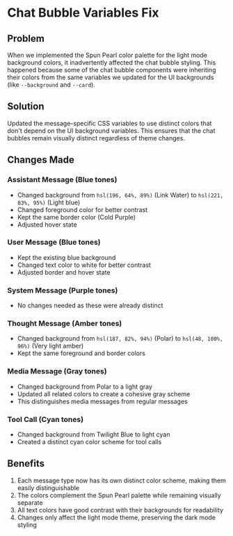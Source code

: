 # Chat Bubble Variables Fix

## Problem
When we implemented the Spun Pearl color palette for the light mode background colors, it inadvertently affected the chat bubble styling. This happened because some of the chat bubble components were inheriting their colors from the same variables we updated for the UI backgrounds (like `--background` and `--card`).

## Solution
Updated the message-specific CSS variables to use distinct colors that don't depend on the UI background variables. This ensures that the chat bubbles remain visually distinct regardless of theme changes.

## Changes Made

### Assistant Message (Blue tones)
- Changed background from `hsl(196, 64%, 89%)` (Link Water) to `hsl(221, 83%, 95%)` (Light blue)
- Changed foreground color for better contrast
- Kept the same border color (Cold Purple)
- Adjusted hover state

### User Message (Blue tones)
- Kept the existing blue background
- Changed text color to white for better contrast
- Adjusted border and hover state

### System Message (Purple tones)
- No changes needed as these were already distinct

### Thought Message (Amber tones)
- Changed background from `hsl(187, 82%, 94%)` (Polar) to `hsl(48, 100%, 96%)` (Very light amber)
- Kept the same foreground and border colors

### Media Message (Gray tones)
- Changed background from Polar to a light gray
- Updated all related colors to create a cohesive gray scheme
- This distinguishes media messages from regular messages

### Tool Call (Cyan tones)
- Changed background from Twilight Blue to light cyan
- Created a distinct cyan color scheme for tool calls

## Benefits

1. Each message type now has its own distinct color scheme, making them easily distinguishable
2. The colors complement the Spun Pearl palette while remaining visually separate
3. All text colors have good contrast with their backgrounds for readability
4. Changes only affect the light mode theme, preserving the dark mode styling